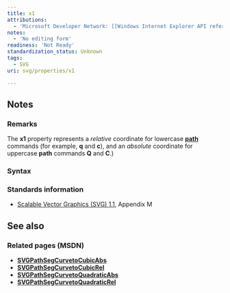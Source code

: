 ```yaml
---
title: x1
attributions:
  - 'Microsoft Developer Network: [[Windows Internet Explorer API reference](http://msdn.microsoft.com/en-us/library/ie/hh828809%28v=vs.85%29.aspx) Article]'
notes:
  - 'No editing form'
readiness: 'Not Ready'
standardization_status: Unknown
tags:
  - SVG
uri: svg/properties/x1

---
```

## <span>Notes</span>

### <span>Remarks</span>

The **x1** property represents a *relative* coordinate for lowercase [**path**](/svg/elements/path) commands (for example, **q** and **c**), and an *absolute* coordinate for uppercase **path** commands **Q** and **C**.)

### <span>Syntax</span>

### <span>Standards information</span>

-   [Scalable Vector Graphics (SVG) 1.1](http://go.microsoft.com/fwlink/p/?linkid=190918), Appendix M

## <span>See also</span>

### <span>Related pages (MSDN)</span>

-   [**SVGPathSegCurvetoCubicAbs**](/svg/objects/SVGPathSegCurvetoCubicAbs)
-   [**SVGPathSegCurvetoCubicRel**](/svg/objects/SVGPathSegCurvetoCubicRel)
-   [**SVGPathSegCurvetoQuadraticAbs**](/svg/objects/SVGPathSegCurvetoQuadraticAbs)
-   [**SVGPathSegCurvetoQuadraticRel**](/svg/objects/SVGPathSegCurvetoQuadraticRel)
